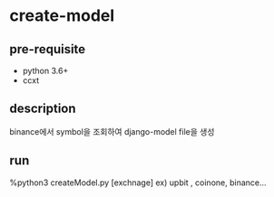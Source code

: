 # create-model


## pre-requisite
- python 3.6+
- ccxt


## description
binance에서 symbol을 조회하여 django-model file을 생성


## run 
%python3 createModel.py [exchnage]  ex) upbit , coinone, binance... 
